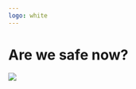 ```yaml
---
logo: white
---
```


<h1 class="callout callout--title absolute z-2">Are we safe now?</h1>

<img src="/slowloris/safe.jpg" class="absolute top-0 left-0 w-full"/>
